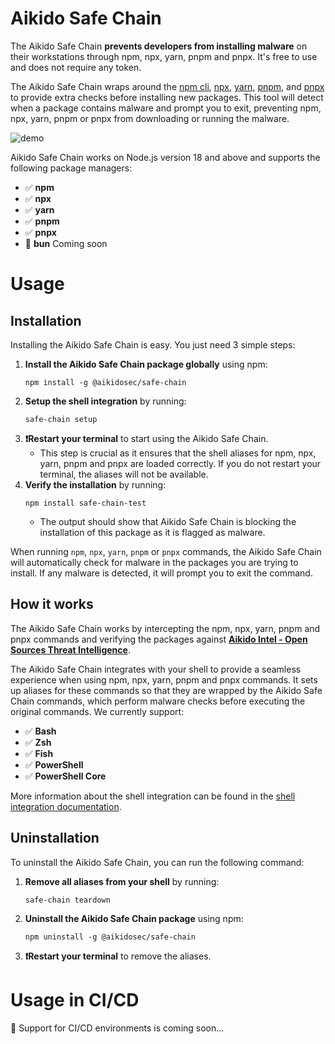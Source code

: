 # Aikido Safe Chain

The Aikido Safe Chain **prevents developers from installing malware** on their workstations through npm, npx, yarn, pnpm and pnpx. It's free to use and does not require any token.

The Aikido Safe Chain wraps around the [npm cli](https://github.com/npm/cli), [npx](https://github.com/npm/cli/blob/latest/docs/content/commands/npx.md), [yarn](https://yarnpkg.com/), [pnpm](https://pnpm.io/), and [pnpx](https://pnpm.io/cli/dlx) to provide extra checks before installing new packages. This tool will detect when a package contains malware and prompt you to exit, preventing npm, npx, yarn, pnpm or pnpx from downloading or running the malware.

![demo](https://aikido-production-staticfiles-public.s3.eu-west-1.amazonaws.com/safe-pkg.gif)

Aikido Safe Chain works on Node.js version 18 and above and supports the following package managers:

- ✅ **npm**
- ✅ **npx**
- ✅ **yarn**
- ✅ **pnpm**
- ✅ **pnpx**
- 🚧 **bun** Coming soon

# Usage

## Installation

Installing the Aikido Safe Chain is easy. You just need 3 simple steps:

1. **Install the Aikido Safe Chain package globally** using npm:
   ```shell
   npm install -g @aikidosec/safe-chain
   ```
2. **Setup the shell integration** by running:
   ```shell
   safe-chain setup
   ```
3. **❗Restart your terminal** to start using the Aikido Safe Chain.
   - This step is crucial as it ensures that the shell aliases for npm, npx, yarn, pnpm and pnpx are loaded correctly. If you do not restart your terminal, the aliases will not be available.
4. **Verify the installation** by running:
   ```shell
   npm install safe-chain-test
   ```
   - The output should show that Aikido Safe Chain is blocking the installation of this package as it is flagged as malware.

When running `npm`, `npx`, `yarn`, `pnpm` or `pnpx` commands, the Aikido Safe Chain will automatically check for malware in the packages you are trying to install. If any malware is detected, it will prompt you to exit the command.

## How it works

The Aikido Safe Chain works by intercepting the npm, npx, yarn, pnpm and pnpx commands and verifying the packages against **[Aikido Intel - Open Sources Threat Intelligence](https://intel.aikido.dev/?tab=malware)**.

The Aikido Safe Chain integrates with your shell to provide a seamless experience when using npm, npx, yarn, pnpm and pnpx commands. It sets up aliases for these commands so that they are wrapped by the Aikido Safe Chain commands, which perform malware checks before executing the original commands. We currently support:

- ✅ **Bash**
- ✅ **Zsh**
- ✅ **Fish**
- ✅ **PowerShell**
- ✅ **PowerShell Core**

More information about the shell integration can be found in the [shell integration documentation](docs/shell-integration.md).

## Uninstallation

To uninstall the Aikido Safe Chain, you can run the following command:

1. **Remove all aliases from your shell** by running:
   ```shell
   safe-chain teardown
   ```
2. **Uninstall the Aikido Safe Chain package** using npm:
   ```shell
   npm uninstall -g @aikidosec/safe-chain
   ```
3. **❗Restart your terminal** to remove the aliases.

# Usage in CI/CD

🚧 Support for CI/CD environments is coming soon...
